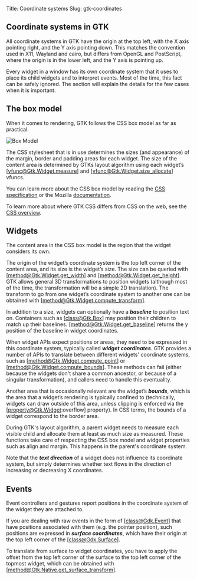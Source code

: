 Title: Coordinate systems
Slug: gtk-coordinates

## Coordinate systems in GTK

All coordinate systems in GTK have the origin at the top left, with the X axis
pointing right, and the Y axis pointing down. This matches the convention used
in X11, Wayland and cairo, but differs from OpenGL and PostScript, where the origin
is in the lower left, and the Y axis is pointing up.

Every widget in a window has its own coordinate system that it uses to place its
child widgets and to interpret events. Most of the time, this fact can be safely
ignored. The section will explain the details for the few cases when it is important.

## The box model

When it comes to rendering, GTK follows the CSS box model as far as practical.

<picture>
  <source srcset="box-model-dark.png" media="(prefers-color-scheme: dark)">
  <img alt="Box Model" src="box-model-light.png">
</picture>

The CSS stylesheet that is in use determines the sizes (and appearance) of the
margin, border and padding areas for each widget. The size of the content area
is determined by GTKs layout algorithm using each widget’s [vfunc@Gtk.Widget.measure]
and [vfunc@Gtk.Widget.size_allocate] vfuncs.

You can learn more about the CSS box model by reading the
[CSS specification](https://www.w3.org/TR/css-box-3/#box-model) or the
Mozilla [documentation](https://developer.mozilla.org/en-US/docs/Learn/CSS/Building_blocks/The_box_model).

To learn more about where GTK CSS differs from CSS on the web, see the
[CSS overview](css-overview.html).

## Widgets

The content area in the CSS box model is the region that the widget considers its own.

The origin of the widget’s coordinate system is the top left corner of the content area,
and its size is the widget’s size. The size can be queried with [method@Gtk.Widget.get_width]
and [method@Gtk.Widget.get_height]. GTK allows general 3D transformations to position
widgets (although most of the time, the transformation will be a simple 2D translation).
The transform to go from one widget’s coordinate system to another one can be obtained
with [method@Gtk.Widget.compute_transform].

In addition to a size, widgets can optionally have a **_baseline_** to position text on.
Containers such as [class@Gtk.Box] may position their children to match up their baselines.
[method@Gtk.Widget.get_baseline] returns the y position of the baseline in widget coordinates.

When widget APIs expect positions or areas, they need to be expressed in this coordinate
system, typically called **_widget coordinates_**. GTK provides a number of APIs to translate
between different widgets' coordinate systems, such as [method@Gtk.Widget.compute_point]
or [method@Gtk.Widget.compute_bounds]. These methods can fail (either because the widgets
don't share a common ancestor, or because of a singular transformation), and callers need
to handle this eventuality.

Another area that is occasionally relevant are the widget’s **_bounds_**, which is the area
that a widget’s rendering is typically confined to (technically, widgets can draw outside
of this area, unless clipping is enforced via the [property@Gtk.Widget:overflow] property).
In CSS terms, the bounds of a widget correspond to the border area.

During GTK's layout algorithm, a parent widget needs to measure each visible child and
allocate them at least as much size as measured. These functions take care of respecting
the CSS box model and widget properties such as align and margin. This happens in the
parent's coordinate system.

Note that the **_text direction_** of a widget does not influence its coordinate
system, but simply determines whether text flows in the direction of increasing
or decreasing X coordinates.

## Events

Event controllers and gestures report positions in the coordinate system of the widget
they are attached to.

If you are dealing with raw events in the form of [class@Gdk.Event] that have positions
associated with them (e.g. the pointer position), such positions are expressed in
**_surface coordinates_**, which have their origin at the top left corner of the
[class@Gdk.Surface].

To translate from surface to widget coordinates, you have to apply the offset from the
top left corner of the surface to the top left corner of the topmost widget, which can
be obtained with [method@Gtk.Native.get_surface_transform].
